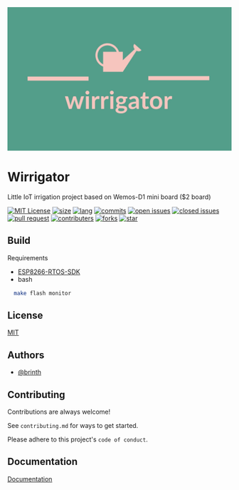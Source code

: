 ![Logo|100x100](wirrigator.jpg)

# Wirrigator

Little IoT irrigation project based on Wemos-D1 mini board ($2 board)

[![MIT License](https://img.shields.io/badge/License-MIT-green.svg)](https://choosealicense.com/licenses/mit/)
[![size](https://img.shields.io/github/repo-size/brinth/wirrigator)](https://github.com/brinth/wirrigator)
[![lang](https://img.shields.io/github/languages/top/brinth/wirrigator)](https://github.com/brinth/wirrigator)
[![commits](https://img.shields.io/github/commit-activity/t/brinth/wirrigator)](https://github.com/brinth/wirrigator)
[![open issues](https://img.shields.io/github/issues-raw/brinth/wirrigator)](https://github.com/brinth/wirrigator)
[![closed issues](https://img.shields.io/github/issues-closed/brinth/wirrigator)](https://github.com/brinth/wirrigator)
[![pull request](https://img.shields.io/github/languages/top/brinth/wirrigator)](https://github.com/brinth/wirrigator)
[![contributers](https://img.shields.io/github/contributors/brinth/wirrigator)](https://github.com/brinth/wirrigator)
[![forks](https://img.shields.io/github/forks/brinth/wirrigator)](https://github.com/brinth/wirrigator)
[![star](https://img.shields.io/github/stars/brinth/wirrigator)](https://github.com/brinth/wirrigator)


## Build

Requirements 
- [ESP8266-RTOS-SDK](https://docs.espressif.com/projects/esp8266-rtos-sdk/en/latest/get-started/index.html)
- bash
```bash
  make flash monitor
```
    
## License

[MIT](https://choosealicense.com/licenses/mit/)


## Authors

- [@brinth](https://www.github.com/brinth)


## Contributing

Contributions are always welcome!

See `contributing.md` for ways to get started.

Please adhere to this project's `code of conduct`.


## Documentation

[Documentation](https://linktodocumentation)

